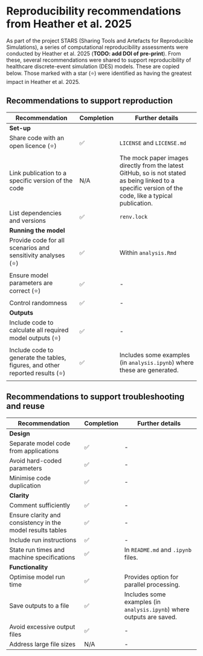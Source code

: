 # Reproducibility recommendations from Heather et al. 2025

As part of the project STARS (Sharing Tools and Artefacts for Reproducible Simulations), a series of computational reproducibility assessments were conducted by Heather et al. 2025 (**TODO: add DOI of pre-print**). From these, several recommendations were shared to support reproducibility of healthcare discrete-event simulation (DES) models. These are copied below. Those marked with a star (⭐) were identified as having the greatest impact in Heather et al. 2025.

## Recommendations to support reproduction

| Recommendation | Completion | Further details |
| - | - | - |
| **Set-up** |
| Share code with an open licence (⭐) | ✅ | `LICENSE` and `LICENSE.md` |
| Link publication to a specific version of the code | N/A | The mock paper images directly from the latest GitHub, so is not stated as being linked to a specific version of the code, like a typical publication. |
| List dependencies and versions | ✅ | `renv.lock` |
| **Running the model** |
| Provide code for all scenarios and sensitivity analyses (⭐) | ✅ | Within `analysis.Rmd` |
| Ensure model parameters are correct (⭐) | ✅ | - |
| Control randomness | ✅ | - |
| **Outputs** |
| Include code to calculate all required model outputs (⭐) | ✅ | - |
| Include code to generate the tables, figures, and other reported results (⭐) | ✅ | Includes some examples (in `analysis.ipynb`) where these are generated. |

## Recommendations to support troubleshooting and reuse

| Recommendation | Completion | Further details |
| - | - | - |
| **Design** |
| Separate model code from applications | ✅ | - |
| Avoid hard-coded parameters | ✅ | - |
| Minimise code duplication | ✅ | - |
| **Clarity** |
| Comment sufficiently | ✅ | - |
| Ensure clarity and consistency in the model results tables | ✅ | - |
| Include run instructions | ✅ | - |
| State run times and machine specifications | ✅ | In `README.md` and `.ipynb` files. |
| **Functionality** |
| Optimise model run time | ✅ | Provides option for parallel processing. |
| Save outputs to a file | ✅ | Includes some examples (in `analysis.ipynb`) where outputs are saved. |
| Avoid excessive output files | ✅ | - |
| Address large file sizes | N/A | - |
